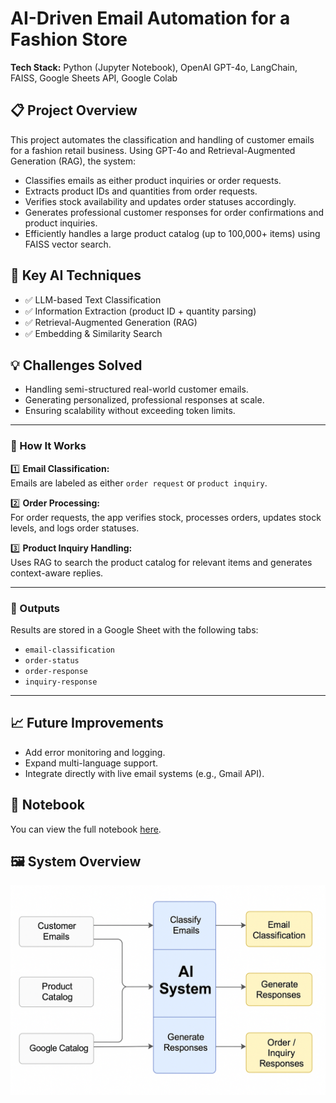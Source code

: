 # AI-Driven Email Automation for a Fashion Store

**Tech Stack:** Python (Jupyter Notebook), OpenAI GPT-4o, LangChain, FAISS, Google Sheets API, Google Colab

## 📋 Project Overview

This project automates the classification and handling of customer emails for a fashion retail business. Using GPT-4o and Retrieval-Augmented Generation (RAG), the system:

- Classifies emails as either product inquiries or order requests.
- Extracts product IDs and quantities from order requests.
- Verifies stock availability and updates order statuses accordingly.
- Generates professional customer responses for order confirmations and product inquiries.
- Efficiently handles a large product catalog (up to 100,000+ items) using FAISS vector search.

## 🔑 Key AI Techniques

- ✅ LLM-based Text Classification
- ✅ Information Extraction (product ID + quantity parsing)
- ✅ Retrieval-Augmented Generation (RAG)
- ✅ Embedding & Similarity Search

## 💡 Challenges Solved

- Handling semi-structured real-world customer emails.
- Generating personalized, professional responses at scale.
- Ensuring scalability without exceeding token limits.

---

### 🚀 How It Works

1️⃣ **Email Classification:**  
   Emails are labeled as either `order request` or `product inquiry`.

2️⃣ **Order Processing:**  
   For order requests, the app verifies stock, processes orders, updates stock levels, and logs order statuses.

3️⃣ **Product Inquiry Handling:**  
   Uses RAG to search the product catalog for relevant items and generates context-aware replies.

---

### 📂 Outputs

Results are stored in a Google Sheet with the following tabs:

- `email-classification`
- `order-status`
- `order-response`
- `inquiry-response`




---

## 📈 Future Improvements

- Add error monitoring and logging.
- Expand multi-language support.
- Integrate directly with live email systems (e.g., Gmail API).
## 📓 Notebook

You can view the full notebook [here](./AI%20Email%20Automation%20Tariq%20Syed%20fashion%20store%20email%20automation.ipynb).

## 🖼️ System Overview

![Flow Diagram](./flow.png)
